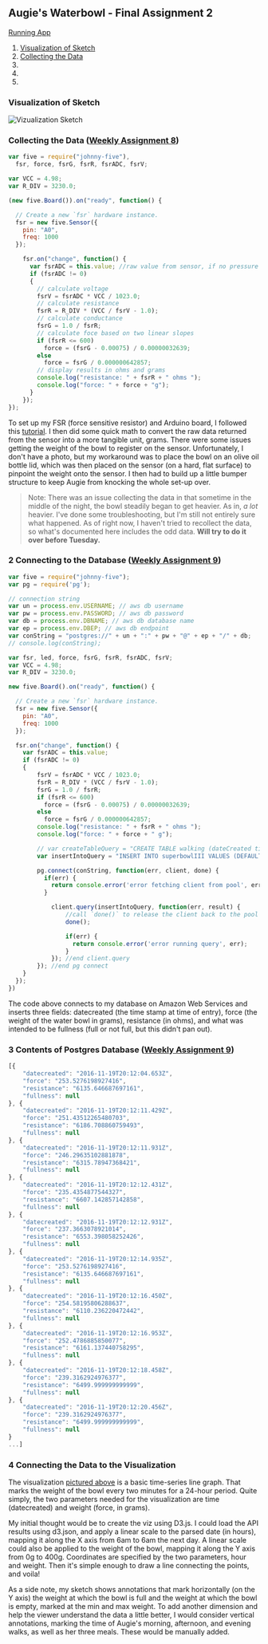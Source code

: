 ## Augie's Waterbowl - Final Assignment 2

[Running App]()

1. [Visualization of Sketch](#visualization-of-sketch)
2. [Collecting the Data](#collecting-the-data)
3. [](#)
4. [](#)
5. [](#)


### Visualization of Sketch
![Vizualization Sketch](waterBowl.png)

### Collecting the Data ([Weekly Assignment 8](https://github.com/svickars/data-structures/blob/master/weeklyAssignments/week8/app.js))
```javascript
var five = require("johnny-five"),
  fsr, force, fsrG, fsrR, fsrADC, fsrV;

var VCC = 4.98;
var R_DIV = 3230.0;

(new five.Board()).on("ready", function() {

  // Create a new `fsr` hardware instance.
  fsr = new five.Sensor({
    pin: "A0",
    freq: 1000
  });

    fsr.on("change", function() {
      var fsrADC = this.value; //raw value from sensor, if no pressure resistance will be near infinite, so:
      if (fsrADC != 0)
      {
        // calculate voltage
        fsrV = fsrADC * VCC / 1023.0;
        // calculate resistance
        fsrR = R_DIV * (VCC / fsrV - 1.0);
        // calculate conductance
        fsrG = 1.0 / fsrR;
        // calculate foce based on two linear slopes
        if (fsrR <= 600)
          force = (fsrG - 0.00075) / 0.00000032639;
        else
          force = fsrG / 0.000000642857;
        // display results in ohms and grams
        console.log("resistance: " + fsrR + " ohms ");
        console.log("force: " + force + "g");
      }
    });
});
```

To set up my FSR (force sensitive resistor) and Arduino board, I followed this [tutorial](http://johnny-five.io/examples/sensor-fsr/). I then did some quick math to convert the raw data returned from the sensor into a more tangible unit, grams. There were some issues getting the weight of the bowl to register on the sensor. Unfortunately, I don't have a photo, but my workaround was to place the bowl on an olive oil bottle lid, which was then placed on the sensor (on a hard, flat surface) to pinpoint the weight onto the sensor. I then had to build up a little bumper structure to keep Augie from knocking the whole set-up over.
>Note: There was an issue collecting the data in that sometime in the middle of the night, the bowl steadily began to get heavier. As in, *a lot* heavier. I've done some troubleshooting, but I'm still not entirely sure what happened. As of right now, I haven't tried to recollect the data, so what's documented here includes the odd data. **Will try to do it over before Tuesday.**

### 2 Connecting to the Database ([Weekly Assignment 9](https://github.com/svickars/data-structures/blob/master/weeklyAssignments/week9/week9.js))

```javascript
var five = require("johnny-five");
var pg = require('pg');

// connection string
var un = process.env.USERNAME; // aws db username
var pw = process.env.PASSWORD; // aws db password
var db = process.env.DBNAME; // aws db database name
var ep = process.env.DBEP; // aws db endpoint
var conString = "postgres://" + un + ":" + pw + "@" + ep + "/" + db;
// console.log(conString);

var fsr, led, force, fsrG, fsrR, fsrADC, fsrV;
var VCC = 4.98;
var R_DIV = 3230.0;

new five.Board().on("ready", function() {

  // Create a new `fsr` hardware instance.
  fsr = new five.Sensor({
    pin: "A0",
    freq: 1000
  });

  fsr.on("change", function() {
    var fsrADC = this.value;
    if (fsrADC != 0)
    {
        fsrV = fsrADC * VCC / 1023.0;
        fsrR = R_DIV * (VCC / fsrV - 1.0);
        fsrG = 1.0 / fsrR;
        if (fsrR <= 600)
          force = (fsrG - 0.00075) / 0.00000032639;
        else
          force = fsrG / 0.000000642857;
        console.log("resistance: " + fsrR + " ohms ");
        console.log("force: " + force + " g");

        // var createTableQuery = "CREATE TABLE walking (dateCreated timestamp DEFAULT current_timestamp, force numeric, resistance numeric);"
        var insertIntoQuery = "INSERT INTO superbowlIII VALUES (DEFAULT, " + force + ", " + fsrR + ");"

        pg.connect(conString, function(err, client, done) {
          if(err) {
            return console.error('error fetching client from pool', err);
          }

            client.query(insertIntoQuery, function(err, result) {
                //call `done()` to release the client back to the pool
                done();

                if(err) {
                  return console.error('error running query', err);
                }
            }); //end client.query
        }); //end pg connect
    }
  });
})
```
The code above connects to my database on Amazon Web Services and inserts three fields: datecreated (the time stamp at time of entry), force (the weight of the water bowl in grams), resistance (in ohms), and what was intended to be fullness (full or not full, but this didn't pan out).

### 3 Contents of Postgres Database ([Weekly Assignment 9](https://github.com/svickars/data-structures/blob/master/weeklyAssignments/week9/query.js))

```javascript
[{
    "datecreated": "2016-11-19T20:12:04.653Z",
    "force": "253.5276198927416",
    "resistance": "6135.646687697161",
    "fullness": null
}, {
    "datecreated": "2016-11-19T20:12:11.429Z",
    "force": "251.43512265480703",
    "resistance": "6186.708860759493",
    "fullness": null
}, {
    "datecreated": "2016-11-19T20:12:11.931Z",
    "force": "246.29635102881878",
    "resistance": "6315.78947368421",
    "fullness": null
}, {
    "datecreated": "2016-11-19T20:12:12.431Z",
    "force": "235.4354877544327",
    "resistance": "6607.142857142858",
    "fullness": null
}, {
    "datecreated": "2016-11-19T20:12:12.931Z",
    "force": "237.3663078921014",
    "resistance": "6553.398058252426",
    "fullness": null
}, {
    "datecreated": "2016-11-19T20:12:14.935Z",
    "force": "253.5276198927416",
    "resistance": "6135.646687697161",
    "fullness": null
}, {
    "datecreated": "2016-11-19T20:12:16.450Z",
    "force": "254.58195806288637",
    "resistance": "6110.236220472442",
    "fullness": null
}, {
    "datecreated": "2016-11-19T20:12:16.953Z",
    "force": "252.4786885850077",
    "resistance": "6161.137440758295",
    "fullness": null
}, {
    "datecreated": "2016-11-19T20:12:18.458Z",
    "force": "239.3162924976377",
    "resistance": "6499.999999999999",
    "fullness": null
}, {
    "datecreated": "2016-11-19T20:12:20.456Z",
    "force": "239.3162924976377",
    "resistance": "6499.999999999999",
    "fullness": null
}
...]
```

### 4 Connecting the Data to the Visualization
The visualization [pictured above](#visualization-of-sketch) is a basic time-series line graph. That marks the weight of the bowl every two minutes for a 24-hour period. Quite simply, the two parameters needed for the visualization are time (datecreated) and weight (force, in grams).

My initial thought would be to create the viz using D3.js. I could load the API results using d3.json, and apply a linear scale to the parsed date (in hours), mapping it along the X axis from 6am to 6am the next day. A linear scale could also be applied to the weight of the bowl, mapping it along the Y axis from 0g to 400g. Coordinates are specified by the two parameters, hour and weight. Then it's simple enough to draw a line connecting the points, and voila!

As a side note, my sketch shows annotations that mark horizontally (on the Y axis) the weight at which the bowl is full and the weight at which the bowl is empty, marked at the min and max weight. To add another dimension and help the viewer understand the data a little better, I would consider vertical annotations, marking the time of Augie's morning, afternoon, and evening walks, as well as her three meals. These would be manually added.